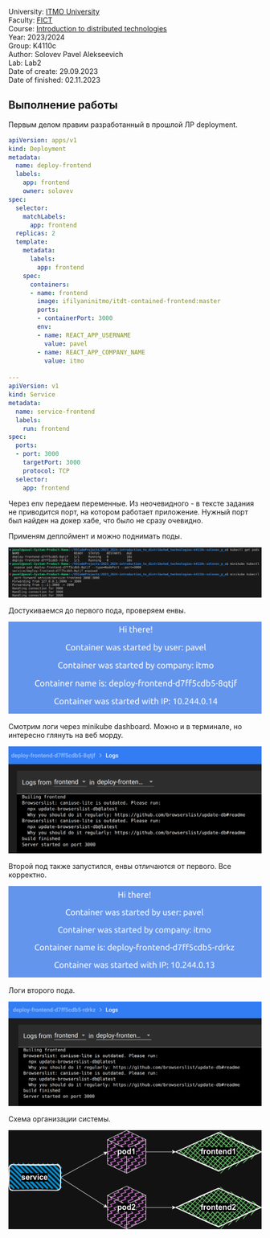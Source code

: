 University: [ITMO University](https://itmo.ru/ru/)\
Faculty: [FICT](https://fict.itmo.ru)\
Course: [Introduction to distributed technologies](https://github.com/itmo-ict-faculty/introduction-to-distributed-technologies)\
Year: 2023/2024\
Group: K4110c\
Author: Solovev Pavel Alekseevich\
Lab: Lab2\
Date of create: 29.09.2023\
Date of finished: 02.11.2023

## Выполнение работы

Первым делом правим разработанный в прошлой ЛР deployment.

```yaml
apiVersion: apps/v1
kind: Deployment
metadata:
  name: deploy-frontend
  labels:
    app: frontend
    owner: solovev
spec:
  selector:
    matchLabels:
      app: frontend
  replicas: 2 
  template:
    metadata:
      labels:
        app: frontend
    spec:
      containers:
      - name: frontend
        image: ifilyaninitmo/itdt-contained-frontend:master
        ports:
        - containerPort: 3000
        env:
        - name: REACT_APP_USERNAME
          value: pavel
        - name: REACT_APP_COMPANY_NAME
          value: itmo

---
apiVersion: v1
kind: Service
metadata:
  name: service-frontend
  labels:
    run: frontend
spec:
  ports:
  - port: 3000
    targetPort: 3000
    protocol: TCP
  selector:
    app: frontend
```

Через env передаем переменные. Из неочевидного - в тексте задания не приводится порт, на котором работает приложение. Нужный порт был найден на докер хабе, что было не сразу очевидно.

Применям деплоймент и можно поднимать поды.

![pods](/lab2/pictures/terminal.png)

Достукиваемся до первого пода, проверяем енвы.

![pod1](pictures/pod1.png)

Смотрим логи через minikube dashboard. Можно и в терминале, но интересно глянуть на веб морду.

![pod1-logs](pictures/pod1-logs.png)

Второй под также запустился, енвы отличаются от первого. Все корректно.

![pod2](pictures/pod2.png)

Логи второго пода.

![pod2-logs](pictures/pod2-logs.png)

Схема организации системы.

![scheme](pictures/kuber-lab2.drawio.png)